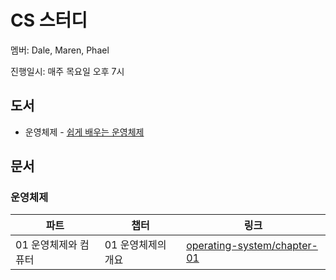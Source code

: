 # CS 스터디

멤버: Dale, Maren, Phael

진행일시: 매주 목요일 오후 7시

## 도서

- 운영체제 - [쉽게 배우는 운영체제](https://product.kyobobook.co.kr/detail/S000200716007)

## 문서

### 운영체제

|**파트**|**챕터**|**링크**|
|-|-|-|
|01 운영체제와 컴퓨터|01 운영체제의 개요|[operating-system/chapter-01](https://github.com/meregrey/cs-study/tree/main/operating-system/chapter-01)|
